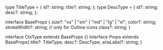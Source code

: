 type TitleType = {
  id?: string;
  title?: string;
};
type DescType = {
  id?: string;
  desc?: string;
};

interface BaseProps {
  size?: "xs" | "sm" | "md" | "lg" | "xl";
  color?: string;
  strokeWidth?: string; // only for Outline icons
  class?: string;
}

interface CtxType extends BaseProps {}
interface Props extends BaseProps{
  title?: TitleType;
  desc?: DescType;
  ariaLabel?: string;
}